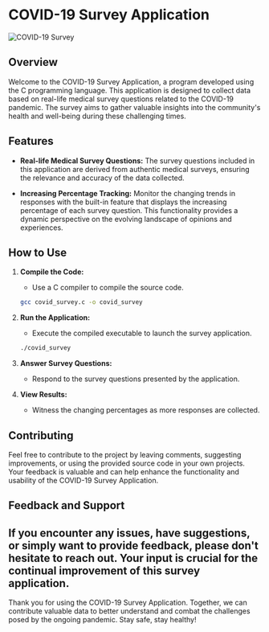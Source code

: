 # COVID-19 Survey Application

![COVID-19 Survey](survey_image.png)

## Overview

Welcome to the COVID-19 Survey Application, a program developed using the C programming language. This application is designed to collect data based on real-life medical survey questions related to the COVID-19 pandemic. The survey aims to gather valuable insights into the community's health and well-being during these challenging times.

## Features

- **Real-life Medical Survey Questions:** The survey questions included in this application are derived from authentic medical surveys, ensuring the relevance and accuracy of the data collected.

- **Increasing Percentage Tracking:** Monitor the changing trends in responses with the built-in feature that displays the increasing percentage of each survey question. This functionality provides a dynamic perspective on the evolving landscape of opinions and experiences.

## How to Use

1. **Compile the Code:**
    - Use a C compiler to compile the source code.
    ```bash
    gcc covid_survey.c -o covid_survey
    ```

2. **Run the Application:**
    - Execute the compiled executable to launch the survey application.
    ```bash
    ./covid_survey
    ```

3. **Answer Survey Questions:**
    - Respond to the survey questions presented by the application.

4. **View Results:**
    - Witness the changing percentages as more responses are collected.

## Contributing

Feel free to contribute to the project by leaving comments, suggesting improvements, or using the provided source code in your own projects. Your feedback is valuable and can help enhance the functionality and usability of the COVID-19 Survey Application.

## Feedback and Support

If you encounter any issues, have suggestions, or simply want to provide feedback, please don't hesitate to reach out. Your input is crucial for the continual improvement of this survey application.
---

Thank you for using the COVID-19 Survey Application. Together, we can contribute valuable data to better understand and combat the challenges posed by the ongoing pandemic. Stay safe, stay healthy!
